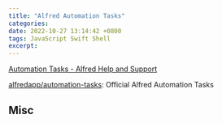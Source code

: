 ```yaml
---
title: "Alfred Automation Tasks"
categories: 
date: 2022-10-27 13:14:42 +0800
tags: JavaScript Swift Shell
excerpt: 
---
```


[Automation Tasks - Alfred Help and Support](https://www.alfredapp.com/help/workflows/automations/automation-task/)

[alfredapp/automation-tasks](https://github.com/alfredapp/automation-tasks): Official Alfred Automation Tasks










## Misc



